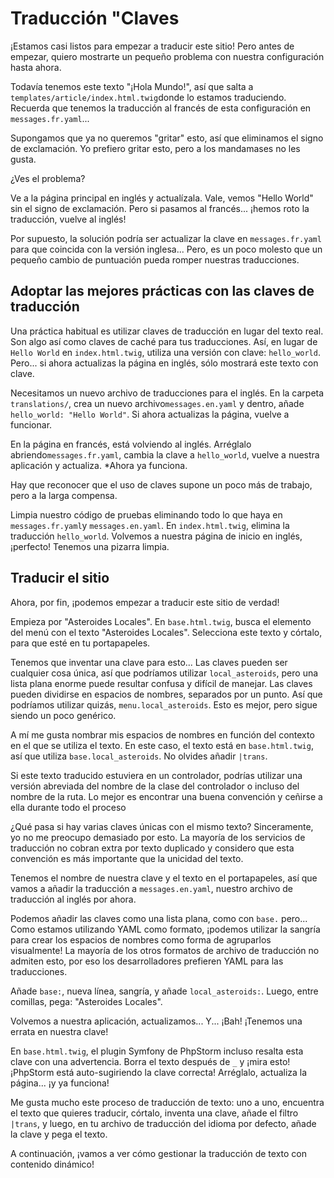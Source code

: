 # Traducción "Claves

¡Estamos casi listos para empezar a traducir este sitio! Pero antes de empezar, quiero mostrarte un pequeño problema con nuestra configuración hasta ahora.

Todavía tenemos este texto "¡Hola Mundo!", así que salta a `templates/article/index.html.twig`donde lo estamos traduciendo. Recuerda que tenemos la traducción al francés de esta configuración en `messages.fr.yaml`...

Supongamos que ya no queremos "gritar" esto, así que eliminamos el signo de exclamación. Yo prefiero gritar esto, pero a los mandamases no les gusta.

¿Ves el problema?

Ve a la página principal en inglés y actualízala. Vale, vemos "Hello World" sin el signo de exclamación. Pero si pasamos al francés... ¡hemos roto la traducción, vuelve al inglés!

Por supuesto, la solución podría ser actualizar la clave en `messages.fr.yaml` para que coincida con la versión inglesa... Pero, es un poco molesto que un pequeño cambio de puntuación pueda romper nuestras traducciones.

## Adoptar las mejores prácticas con las claves de traducción

Una práctica habitual es utilizar claves de traducción en lugar del texto real. Son algo así como claves de caché para tus traducciones. Así, en lugar de `Hello World` en `index.html.twig`, utiliza una versión con clave: `hello_world`. Pero... si ahora actualizas la página en inglés, sólo mostrará este texto con clave.

Necesitamos un nuevo archivo de traducciones para el inglés. En la carpeta `translations/`, crea un nuevo archivo`messages.en.yaml` y dentro, añade `hello_world: "Hello World"`. Si ahora actualizas la página, vuelve a funcionar.

En la página en francés, está volviendo al inglés. Arréglalo abriendo`messages.fr.yaml`, cambia la clave a `hello_world`, vuelve a nuestra aplicación y actualiza. *Ahora ya funciona.

Hay que reconocer que el uso de claves supone un poco más de trabajo, pero a la larga compensa.

Limpia nuestro código de pruebas eliminando todo lo que haya en `messages.fr.yaml`y `messages.en.yaml`. En `index.html.twig`, elimina la traducción `hello_world`. Volvemos a nuestra página de inicio en inglés, ¡perfecto! Tenemos una pizarra limpia.

## Traducir el sitio

Ahora, por fin, ¡podemos empezar a traducir este sitio de verdad!

Empieza por "Asteroides Locales". En `base.html.twig`, busca el elemento del menú con el texto "Asteroides Locales". Selecciona este texto y córtalo, para que esté en tu portapapeles.

Tenemos que inventar una clave para esto... Las claves pueden ser cualquier cosa única, así que podríamos utilizar `local_asteroids`, pero una lista plana enorme puede resultar confusa y difícil de manejar. Las claves pueden dividirse en espacios de nombres, separados por un punto. Así que podríamos utilizar quizás, `menu.local_asteroids`. Esto es mejor, pero sigue siendo un poco genérico.

A mí me gusta nombrar mis espacios de nombres en función del contexto en el que se utiliza el texto. En este caso, el texto está en `base.html.twig`, así que utiliza `base.local_asteroids`. No olvides añadir `|trans`.

Si este texto traducido estuviera en un controlador, podrías utilizar una versión abreviada del nombre de la clase del controlador o incluso del nombre de la ruta. Lo mejor es encontrar una buena convención y ceñirse a ella durante todo el proceso

¿Qué pasa si hay varias claves únicas con el mismo texto? Sinceramente, yo no me preocupo demasiado por esto. La mayoría de los servicios de traducción no cobran extra por texto duplicado y considero que esta convención es más importante que la unicidad del texto.

Tenemos el nombre de nuestra clave y el texto en el portapapeles, así que vamos a añadir la traducción a `messages.en.yaml`, nuestro archivo de traducción al inglés por ahora.

Podemos añadir las claves como una lista plana, como con `base.` pero... Como estamos utilizando YAML como formato, ¡podemos utilizar la sangría para crear los espacios de nombres como forma de agruparlos visualmente! La mayoría de los otros formatos de archivo de traducción no admiten esto, por eso los desarrolladores prefieren YAML para las traducciones.

Añade `base:`, nueva línea, sangría, y añade `local_asteroids:`. Luego, entre comillas, pega: "Asteroides Locales".

Volvemos a nuestra aplicación, actualizamos... Y... ¡Bah! ¡Tenemos una errata en nuestra clave!

En `base.html.twig`, el plugin Symfony de PhpStorm incluso resalta esta clave con una advertencia. Borra el texto después de `_` y ¡mira esto! ¡PhpStorm está auto-sugiriendo la clave correcta! Arréglalo, actualiza la página... ¡y ya funciona!

Me gusta mucho este proceso de traducción de texto: uno a uno, encuentra el texto que quieres traducir, córtalo, inventa una clave, añade el filtro `|trans`, y luego, en tu archivo de traducción del idioma por defecto, añade la clave y pega el texto.

A continuación, ¡vamos a ver cómo gestionar la traducción de texto con contenido dinámico!
